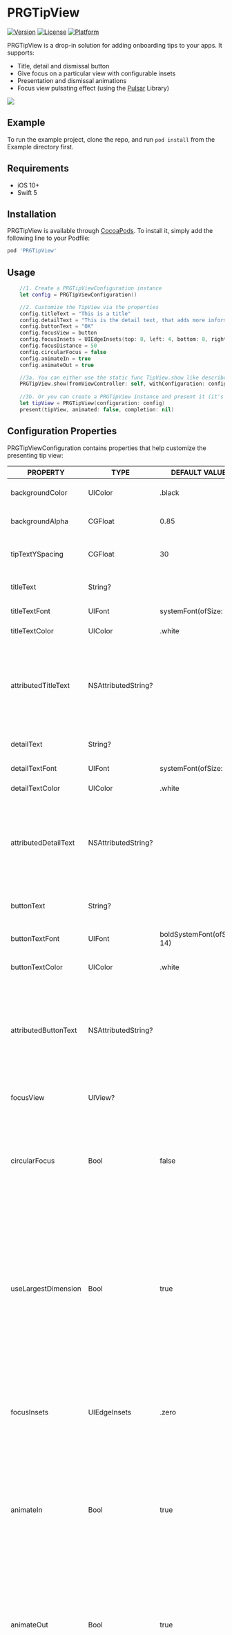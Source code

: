 # PRGTipView

[![Version](https://img.shields.io/cocoapods/v/PRGTipView.svg?style=flat)](https://cocoapods.org/pods/PRGTipView)
[![License](https://img.shields.io/cocoapods/l/PRGTipView.svg?style=flat)](https://cocoapods.org/pods/PRGTipView)
[![Platform](https://img.shields.io/cocoapods/p/PRGTipView.svg?style=flat)](https://cocoapods.org/pods/PRGTipView)


PRGTipView is a drop-in solution for adding onboarding tips to your apps. It supports:
- Title, detail and dismissal button
- Give focus on a particular view with configurable insets
- Presentation and dismissal animations
- Focus view pulsating effect (using the [Pulsar](https://github.com/regexident/Pulsar) Library)

![](PRGTipView.gif)

## Example

To run the example project, clone the repo, and run `pod install` from the Example directory first.

## Requirements

- iOS 10+
- Swift 5

## Installation

PRGTipView is available through [CocoaPods](https://cocoapods.org). To install
it, simply add the following line to your Podfile:

```ruby
pod 'PRGTipView'
```

## Usage


```swift
    //1. Create a PRGTipViewConfiguration instance
    let config = PRGTipViewConfiguration()

    //2. Customize the TipView via the properties
    config.titleText = "This is a title"
    config.detailText = "This is the detail text, that adds more information to your tip."
    config.buttonText = "OK"
    config.focusView = button
    config.focusInsets = UIEdgeInsets(top: 8, left: 4, bottom: 8, right: 4)
    config.focusDistance = 50
    config.circularFocus = false
    config.animateIn = true
    config.animateOut = true

    //3a. You can either use the static func TipView.show like described below:
    PRGTipView.show(fromViewController: self, withConfiguration: config, completion: nil)
    
    //3b. Or you can create a PRGTipView instance and present it (it's a ViewController subclass)
    let tipView = PRGTipView(configuration: config)
    present(tipView, animated: false, completion: nil)
```

## Configuration Properties
PRGTipViewConfiguration contains properties that help customize the presenting tip view:

| PROPERTY             | TYPE                | DEFAULT VALUE              | EXPLANATION                                                                                                                                                                                                                                                                                                                                                                                                                                                                                                                                          |
|----------------------|---------------------|----------------------------|------------------------------------------------------------------------------------------------------------------------------------------------------------------------------------------------------------------------------------------------------------------------------------------------------------------------------------------------------------------------------------------------------------------------------------------------------------------------------------------------------------------------------------------------------|
| backgroundColor      | UIColor             | .black                     | The background color of the Tip View                                                                                                                                                                                                                                                                                                                                                                                                                                                                                                                 |
| backgroundAlpha      | CGFloat             | 0.85                       | The background alpha of the Tip View                                                                                                                                                                                                                                                                                                                                                                                                                                                                                                                 |
| tipTextYSpacing      | CGFloat             | 30                         | The vertical spacing between the Tip View Title, Detail and Button                                                                                                                                                                                                                                                                                                                                                                                                                                                                                   |
| titleText            | String?             |                            | The string to be shown as the Tip View title                                                                                                                                                                                                                                                                                                                                                                                                                                                                                                         |
| titleTextFont        | UIFont              | systemFont(ofSize: 25)     | The font of the Tip View title                                                                                                                                                                                                                                                                                                                                                                                                                                                                                                                       |
| titleTextColor       | UIColor             | .white                     | The color of the Tip View title                                                                                                                                                                                                                                                                                                                                                                                                                                                                                                                      |
| attributedTitleText  | NSAttributedString? |                            | The attributed string to be shown as the Tip View title. If set, it overrides "titleText", "titleTextFont" and "titleTextColor" properties                                                                                                                                                                                                                                                                                                                                                                                                           |
| detailText           | String?             |                            | The string to be shown as the Tip View detail                                                                                                                                                                                                                                                                                                                                                                                                                                                                                                        |
| detailTextFont       | UIFont              | systemFont(ofSize: 29)     | The font of the Tip View detail                                                                                                                                                                                                                                                                                                                                                                                                                                                                                                                      |
| detailTextColor      | UIColor             | .white                     | The color of the Tip View detail                                                                                                                                                                                                                                                                                                                                                                                                                                                                                                                     |
| attributedDetailText | NSAttributedString? |                            | The attributed string to be shown as the Tip View detail. If set, it overrides "detailText", "detailTextFont" and "detailTextColor" properties                                                                                                                                                                                                                                                                                                                                                                                                       |
| buttonText           | String?             |                            | The string to be shown as the Tip View dismissal button title                                                                                                                                                                                                                                                                                                                                                                                                                                                                                        |
| buttonTextFont       | UIFont              | boldSystemFont(ofSize: 14) | The font of the Tip View dismissal button                                                                                                                                                                                                                                                                                                                                                                                                                                                                                                            |
| buttonTextColor      | UIColor             | .white                     | The color of the Tip View dismissal button                                                                                                                                                                                                                                                                                                                                                                                                                                                                                                           |
| attributedButtonText | NSAttributedString? |                            | The attributed string to be shown as the Tip View dismissal title. If set, it overrides "buttonText", "buttonTextFont" and "buttonTextColor" properties                                                                                                                                                                                                                                                                                                                                                                                              |
| focusView            | UIView?             |                            | The UIView to be focused when the Tip View is presented                                                                                                                                                                                                                                                                                                                                                                                                                                                                                              |
| circularFocus        | Bool                | false                      | If a "focusView" is provided, this property controls whether the mask used to focus on the view should be circular. In default "false" state, the mask is rectangular                                                                                                                                                                                                                                                                                                                                                                                |
| useLargestDimension  | Bool                | true                       | If "circularFocus" is set to true for a non square "focusView", leaving this property to "true" will use the "focusView"'s largest dimension to calculate the focus mask radius, while setting it to "false" will use the smallest dimension and centre the circular mask on the "focusView".                                                                                                                                                                                                                                                        |
| focusInsets          | UIEdgeInsets        | .zero                      | Adds padding to the "focusView" mask. If "circularFocus" is set to "true", then it adds only the .top inset to the radius calculation.                                                                                                                                                                                                                                                                                                                                                                                                               |
| animateIn            | Bool                | true                       | Whether the Tip View should be presented animated. Helpful in situations where you want to chain several Tip Views and you do not want to repeat the animation on each and every one of them.                                                                                                                                                                                                                                                                                                                                                        |
| animateOut           | Bool                | true                       | Whether the Tip View should be dismissed animated. Helpful in situations where you want to chain several Tip Views and you do not want to repeat the animation on each and every one of them.                                                                                                                                                                                                                                                                                                                                                        |
| pulseMode            | Enum                | .none                      | Whether the "focusView", if provided, should pulse.                                                                                                                                                                                                                                                                                                                                                                                                                                                                                                  |
| focusDistance        | CGfloat             | 0                          | The vertical spacing between the "focusView" and the container of the actual Tip Texts (Title, Detail, Button). If the provided "focusView" is in the bottom half of the screen, the tip container is presented above it and this property is the distance from the bottom of the tip container to the top of the "focusView" mask. If the provided "focusView" is in the top half of the screen, the tip container is presented below it and this property is the distance from the top of the tip container to the bottom of the "focusView" mask. |
| tipContainerLeading  | CGFloat             | 20                         | The spacing between the container of the actual Tip Texts (Title, Detail, Button) to it's superView's leading.                                                                                                                                                                                                                                                                                                                                                                                                                                       |
| tipContainerTrailing | CGFloat             | 20                         | The spacing between the container of the actual Tip Texts (Title, Detail, Button) trailing to it's superView's trailing.                                                                                                                                                                                                                                                                                                                                                                                                                             |
| animationDuration    | Double              | 0.3                        | The duration of any animation that takes place in the Tip View (except from the pulsating effect)                                                                                                                                                                                                                                                                                                                                                                                                                                                    |


## Author

John Spiropoulos, jspiropoulos@programize.com

## License

PRGTipView is made for [Programize LLC](https://www.programize.com) by John Spiropoulos and it is available under the MIT license.

